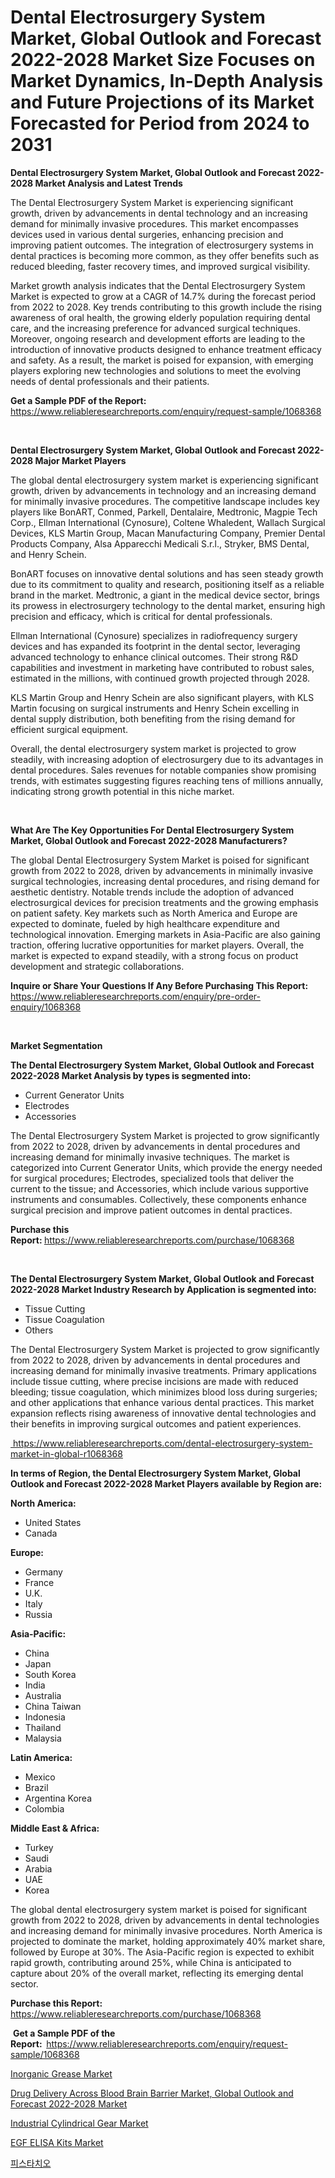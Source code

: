 <p><h1>Dental Electrosurgery System Market, Global Outlook and Forecast 2022-2028 Market Size Focuses on Market Dynamics, In-Depth Analysis and Future Projections of its Market Forecasted for Period from 2024 to 2031</h1></p><p><strong>Dental Electrosurgery System Market, Global Outlook and Forecast 2022-2028 Market Analysis and Latest Trends</strong></p>
<p><p>The Dental Electrosurgery System Market is experiencing significant growth, driven by advancements in dental technology and an increasing demand for minimally invasive procedures. This market encompasses devices used in various dental surgeries, enhancing precision and improving patient outcomes. The integration of electrosurgery systems in dental practices is becoming more common, as they offer benefits such as reduced bleeding, faster recovery times, and improved surgical visibility.</p><p>Market growth analysis indicates that the Dental Electrosurgery System Market is expected to grow at a CAGR of 14.7% during the forecast period from 2022 to 2028. Key trends contributing to this growth include the rising awareness of oral health, the growing elderly population requiring dental care, and the increasing preference for advanced surgical techniques. Moreover, ongoing research and development efforts are leading to the introduction of innovative products designed to enhance treatment efficacy and safety. As a result, the market is poised for expansion, with emerging players exploring new technologies and solutions to meet the evolving needs of dental professionals and their patients.</p></p>
<p><strong>Get a Sample PDF of the Report:&nbsp;</strong> <a href="https://www.reliableresearchreports.com/enquiry/request-sample/1068368">https://www.reliableresearchreports.com/enquiry/request-sample/1068368</a></p>
<p>&nbsp;</p>
<p><strong>Dental Electrosurgery System Market, Global Outlook and Forecast 2022-2028 Major Market Players</strong></p>
<p><p>The global dental electrosurgery system market is experiencing significant growth, driven by advancements in technology and an increasing demand for minimally invasive procedures. The competitive landscape includes key players like BonART, Conmed, Parkell, Dentalaire, Medtronic, Magpie Tech Corp., Ellman International (Cynosure), Coltene Whaledent, Wallach Surgical Devices, KLS Martin Group, Macan Manufacturing Company, Premier Dental Products Company, Alsa Apparecchi Medicali S.r.l., Stryker, BMS Dental, and Henry Schein.</p><p>BonART focuses on innovative dental solutions and has seen steady growth due to its commitment to quality and research, positioning itself as a reliable brand in the market. Medtronic, a giant in the medical device sector, brings its prowess in electrosurgery technology to the dental market, ensuring high precision and efficacy, which is critical for dental professionals.</p><p>Ellman International (Cynosure) specializes in radiofrequency surgery devices and has expanded its footprint in the dental sector, leveraging advanced technology to enhance clinical outcomes. Their strong R&D capabilities and investment in marketing have contributed to robust sales, estimated in the millions, with continued growth projected through 2028. </p><p>KLS Martin Group and Henry Schein are also significant players, with KLS Martin focusing on surgical instruments and Henry Schein excelling in dental supply distribution, both benefiting from the rising demand for efficient surgical equipment.</p><p>Overall, the dental electrosurgery system market is projected to grow steadily, with increasing adoption of electrosurgery due to its advantages in dental procedures. Sales revenues for notable companies show promising trends, with estimates suggesting figures reaching tens of millions annually, indicating strong growth potential in this niche market.</p></p>
<p>&nbsp;</p>
<p><strong>What Are The Key Opportunities For Dental Electrosurgery System Market, Global Outlook and Forecast 2022-2028 Manufacturers?</strong></p>
<p><p>The global Dental Electrosurgery System Market is poised for significant growth from 2022 to 2028, driven by advancements in minimally invasive surgical technologies, increasing dental procedures, and rising demand for aesthetic dentistry. Notable trends include the adoption of advanced electrosurgical devices for precision treatments and the growing emphasis on patient safety. Key markets such as North America and Europe are expected to dominate, fueled by high healthcare expenditure and technological innovation. Emerging markets in Asia-Pacific are also gaining traction, offering lucrative opportunities for market players. Overall, the market is expected to expand steadily, with a strong focus on product development and strategic collaborations.</p></p>
<p><strong>Inquire or Share Your Questions If Any Before Purchasing This Report:</strong> <a href="https://www.reliableresearchreports.com/enquiry/pre-order-enquiry/1068368">https://www.reliableresearchreports.com/enquiry/pre-order-enquiry/1068368</a></p>
<p>&nbsp;</p>
<p><strong>Market Segmentation</strong></p>
<p><strong>The Dental Electrosurgery System Market, Global Outlook and Forecast 2022-2028 Market Analysis by types is segmented into:</strong></p>
<p><ul><li>Current Generator Units</li><li>Electrodes</li><li>Accessories</li></ul></p>
<p><p>The Dental Electrosurgery System Market is projected to grow significantly from 2022 to 2028, driven by advancements in dental procedures and increasing demand for minimally invasive techniques. The market is categorized into Current Generator Units, which provide the energy needed for surgical procedures; Electrodes, specialized tools that deliver the current to the tissue; and Accessories, which include various supportive instruments and consumables. Collectively, these components enhance surgical precision and improve patient outcomes in dental practices.</p></p>
<p><strong>Purchase this Report:&nbsp;</strong><a href="https://www.reliableresearchreports.com/purchase/1068368">https://www.reliableresearchreports.com/purchase/1068368</a></p>
<p>&nbsp;</p>
<p><strong>The Dental Electrosurgery System Market, Global Outlook and Forecast 2022-2028 Market Industry Research by Application is segmented into:</strong></p>
<p><ul><li>Tissue Cutting</li><li>Tissue Coagulation</li><li>Others</li></ul></p>
<p><p>The Dental Electrosurgery System Market is projected to grow significantly from 2022 to 2028, driven by advancements in dental procedures and increasing demand for minimally invasive treatments. Primary applications include tissue cutting, where precise incisions are made with reduced bleeding; tissue coagulation, which minimizes blood loss during surgeries; and other applications that enhance various dental practices. This market expansion reflects rising awareness of innovative dental technologies and their benefits in improving surgical outcomes and patient experiences.</p></p>
<p><a href="https://www.reliableresearchreports.com/dental-electrosurgery-system-market-in-global-r1068368">&nbsp;https://www.reliableresearchreports.com/dental-electrosurgery-system-market-in-global-r1068368</a></p>
<p><strong>In terms of Region, the Dental Electrosurgery System Market, Global Outlook and Forecast 2022-2028 Market Players available by Region are:</strong></p>
<p>
    <p> <strong> North America: </strong>
        <ul>
            <li>United States</li>
            <li>Canada</li>
        </ul>
        </p> 
    <p> <strong> Europe: </strong>
        <ul>
            <li>Germany</li>
            <li>France</li>
            <li>U.K.</li>
            <li>Italy</li>
            <li>Russia</li>
        </ul>
        </p> 
    <p> <strong> Asia-Pacific: </strong>
        <ul>
            <li>China</li>
            <li>Japan</li>
            <li>South Korea</li>
            <li>India</li>
            <li>Australia</li>
            <li>China Taiwan</li>
            <li>Indonesia</li>
            <li>Thailand</li>
            <li>Malaysia</li>
        </ul>
        </p> 
    <p> <strong> Latin America: </strong>
        <ul>
            <li>Mexico</li>
            <li>Brazil</li>
            <li>Argentina Korea</li>
            <li>Colombia</li>
        </ul>
        </p> 
    <p> <strong> Middle East & Africa: </strong>
        <ul>
            <li>Turkey</li>
            <li>Saudi</li>
            <li>Arabia</li>
            <li>UAE</li>
            <li>Korea</li>
        </ul>
    </p>
    </p>
<p><p>The global dental electrosurgery system market is poised for significant growth from 2022 to 2028, driven by advancements in dental technologies and increasing demand for minimally invasive procedures. North America is projected to dominate the market, holding approximately 40% market share, followed by Europe at 30%. The Asia-Pacific region is expected to exhibit rapid growth, contributing around 25%, while China is anticipated to capture about 20% of the overall market, reflecting its emerging dental sector.</p></p>
<p><strong>Purchase this Report: </strong><a href="https://www.reliableresearchreports.com/purchase/1068368">https://www.reliableresearchreports.com/purchase/1068368</a></p>
<p>&nbsp;<strong>Get a Sample PDF of the Report:&nbsp;&nbsp;</strong><a href="https://www.reliableresearchreports.com/enquiry/request-sample/1068368">https://www.reliableresearchreports.com/enquiry/request-sample/1068368</a></p>
<p><strong></strong></p>
<p><p><a href="https://issuu.com/reportprime-2/docs/inorganic-grease-market-size-2030.p_72bfd4c42cc0fc">Inorganic Grease Market</a></p><p><a href="https://github.com/elizabethdagraca/Market-Research-Report-List-4/blob/main/drug-delivery-across-blood-brain-barrier-market-global-outlook-and-forecast-2022-2028-market.md">Drug Delivery Across Blood Brain Barrier Market, Global Outlook and Forecast 2022-2028 Market</a></p><p><a href="https://issuu.com/reportprime-2/docs/industrial-cylindrical-gear-market-_5a2b4a662f1542">Industrial Cylindrical Gear Market</a></p><p><a href="https://www.linkedin.com/pulse/deep-dive-egf-elisa-kits-market-itstrends-segmentation-nh3ee?trackingId=PU2hM7lmRaujoDNR77Wofw%3D%3D">EGF ELISA Kits Market</a></p><p><a href="https://medium.com/@wallacecumfgmings567556/%ED%94%BC%EC%8A%A4%ED%83%80%EC%B9%98%EC%98%A4-%EC%8B%9C%EC%9E%A5%EC%9D%98-%EC%A7%84%ED%99%94-%EA%B8%80%EB%A1%9C%EB%B2%8C-%ED%8A%B8%EB%A0%8C%EB%93%9C%EC%99%80-%EC%A7%80%EC%97%AD-%EC%97%AD%ED%95%99-2024-2031-ddcf5ec24b98">피스타치오</a></p></p>